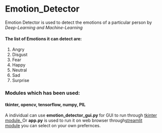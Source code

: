 # Emotion_Detector
<P>Emotion Detector is used to detect the emotions of a particular person by <i> Deep-Learning and Machine-Learning</i></P>
<h4> The list of Emotions it can detect are: </h4>
<ol>
  <li>Angry</li>
  <li>Disgust</li>
  <li>Fear</li>
  <li>Happy</li>
  <li>Neutral</li>
  <li>Sad</li>
  <li>Surprise</li>
</ol>

<h3> Modules which has been used: </h3>
<h4>tkinter, opencv, tensorflow, numpy, PIL </h4>
<P>A individual can use <b> emotion_detector_gui.py </b> for GUI to run through <u>tkinter module. </u> Or <b>app.py</b> is used to run it on web browser through<u>streamlit module</u> you can select on your own prefernces.</P>
